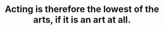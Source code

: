 ---
title: "Acting is therefore the lowest of the arts, if it is an art at all."
attribution: "George Moore, *Mummer-Worship*"
layout: quote
tags:
  - actor
  - acting
  - arts
  - quote
---